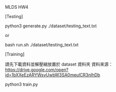 MLDS HW4

[Testing]

python3 generate.py ./dataset/testing_text.txt

or

bash run.sh ./dataset/testing_text.txt


[Training]

請先下載資料並解壓縮放置於 dataset 資料夾
資料來源：https://drive.google.com/open?id=1bXXeEzARYWsvUwbW3SA0meulCR3nIhDb

python3 train.py
